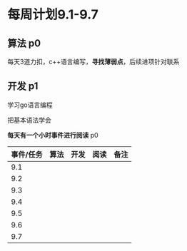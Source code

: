 # 每周计划9.1-9.7

## 算法 p0 

每天3道力扣，c++语言编写，**寻找薄弱点**，后续进项针对联系



## 开发 p1

学习go语言编程

把基本语法学会



**每天有一个小时事件进行阅读** p0





| 事件/任务 | 算法 | 开发 | 阅读 | 备注 |
| --------- | :--- | ---- | ---- | ---- |
| 9.1       |      |      |      |      |
| 9.2       |      |      |      |      |
| 9.3       |      |      |      |      |
| 9.4       |      |      |      |      |
| 9.5       |      |      |      |      |
| 9.6       |      |      |      |      |
| 9.7       |      |      |      |      |

